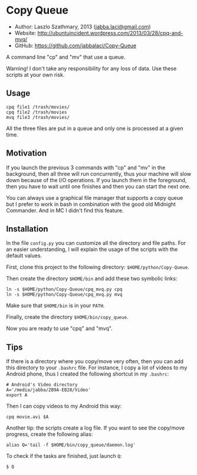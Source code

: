 Copy Queue
==========

* Author:  Laszlo Szathmary, 2013 (<jabba.laci@gmail.com>)
* Website: <http://ubuntuincident.wordpress.com/2013/03/28/cpq-and-mvq/>
* GitHub:  <https://github.com/jabbalaci/Copy-Queue>

A command line "cp" and "mv" that use a queue.

Warning! I don't take any responsibility for any loss of data.
Use these scripts at your own risk.

Usage
-----

    cpq file1 /trash/movies/
    cpq file2 /trash/movies
    mvq file3 /trash/movies/

All the three files are put in a queue and only one is
processed at a given time.

Motivation
----------

If you launch the previous 3 commands with "cp" and "mv" in
the background, then all three will run concurrently, thus
your machine will slow down because of the I/O operations.
If you launch them in the foreground, then you have to wait
until one finishes and then you can start the next one.

You can always use a graphical file manager that supports a
copy queue but I prefer to work in bash in combination with
the good old Midnight Commander. And in MC I didn't find this
feature.

Installation
------------

In the file `config.py` you can customize all the directory
and file paths. For an easier understanding, I will explain
the usage of the scripts with the default values.

First, clone this project to the following directory:
`$HOME/python/Copy-Queue`.

Then create the directory `$HOME/bin` and add these two
symbolic links:

    ln -s $HOME/python/Copy-Queue/cpq_mvq.py cpq
    ln -s $HOME/python/Copy-Queue/cpq_mvq.py mvq

Make sure that `$HOME/bin` is in your `PATH`.

Finally, create the directory `$HOME/bin/copy_queue`.

Now you are ready to use "cpq" and "mvq".

Tips
----

If there is a directory where you copy/move very often, then
you can add this directory to your `.bashrc` file. For instance,
I copy a lot of videos to my Android phone, thus I created the
following shortcut in my `.bashrc`:

    # Android's Video directory
    A='/media/jabba/2B9A-EB28/Video'
    export A

Then I can copy videos to my Android this way:

    cpq movie.avi $A

Another tip: the scripts create a log file. If you want to see
the copy/move progress, create the following alias:

    alias Q='tail -f $HOME/bin/copy_queue/daemon.log'

To check if the tasks are finished, just launch `Q`:

    $ Q
